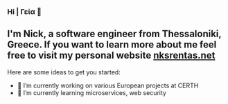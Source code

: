 ### Hi | Γεία 👋

I'm Nick, a software engineer from Thessaloniki, Greece. If you want to learn more about me feel free to visit my personal website [nksrentas.net](https://www.nksrentas.net)
---
Here are some ideas to get you started:

- 🔭 I’m currently working on various European projects at CERTH
- 🌱 I’m currently learning microservices, web security
